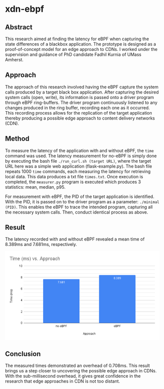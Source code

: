 # xdn-ebpf

## Abstract
This research aimed at finding the latency for eBPF when capturing the state differences of a blackbox application. The prototype is designed as a proof-of-concept model for an edge approach to CDNs. I worked under the supervision and guidance of PhD candidate Fadhil Kurnia of UMass Amherst. 

## Approach
The approach of this research involved having the eBPF capture the system calls produced by a target black box application. After capturing the desired system calls (open, write), its information is passed onto a driver program through eBPF ring-buffers. The driver program continuously listened to any changes produced in the ring buffer, recording each one as it occurred. This recording process allows for the replication of the target application thereby producing a possible edge approach to content delivery networks (CDN).

## Method
To measure the latency of the application with and without eBPF, the ```time``` command was used. The latency measurement for no-eBPF is simply done by executing the bash file ```./run_curl.sh (target URL)```, where the target URL here was a simple web application (flask-example.py). The bash file repeats 1000 ```time``` commands, each measuring the latency for retrieving local data. This data produces a txt file ```times.txt```. Once execution is completed, the ```measurer.py``` program is executed which produces 3 statistics: mean, median, p95.

For measurement with eBPF, the PID of the target application is identified. With the PID, it is passed on to the driver program as a parameter: ```./minimal (PID)```. This enables the eBPF to trace the intended program, capturing all the necessary system calls. Then, conduct identical process as above.


## Result
The latency recorded with and without eBPF revealed a mean time of 8.389ms and 7.681ms, respectively.

![alt text](https://github.com/faizfrds/xdn-ebpf/blob/main/Time%20(ms)%20vs.%20Approach.png?raw=true)

## Conclusion

The measured times demonstrated an overhead of 0.708ms. This result brings us a step closer to uncovering the possible edge approach in CDNs. With the sub-millisecond overhead, it gives great confidence in the research that edge approaches in CDN is not too distant.


